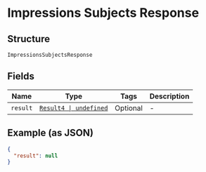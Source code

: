 
# Impressions Subjects Response

## Structure

`ImpressionsSubjectsResponse`

## Fields

| Name | Type | Tags | Description |
|  --- | --- | --- | --- |
| `result` | [`Result4 \| undefined`](../../doc/models/result-4.md) | Optional | - |

## Example (as JSON)

```json
{
  "result": null
}
```

